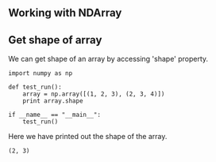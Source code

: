 ## Working with NDArray

## Get shape of array

We can get shape of an array by accessing 'shape' property.

```
import numpy as np

def test_run():
    array = np.array([(1, 2, 3), (2, 3, 4)])
    print array.shape

if __name__ == "__main__":
    test_run()
```

Here we have printed out the shape of the array. 

```
(2, 3)
```




